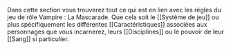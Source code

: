 Dans cette section vous trouverez tout ce qui est en lien avec les règles du jeu de rôle Vampire : La Mascarade.
Que cela soit le [[Système de jeu]] ou plus spécifiquement les différentes [[Caractéristiques]] associées aux personnages que vous incarnerez, leurs [[Disciplines]] ou le pouvoir de leur [[Sang]] si particulier. 